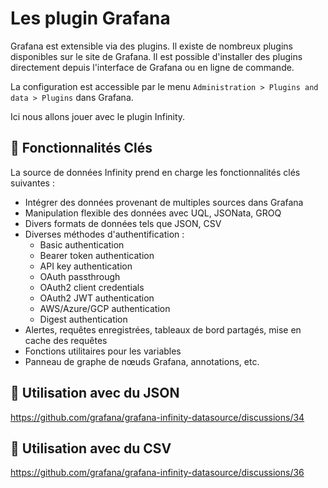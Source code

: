 # Les plugin Grafana

Grafana est extensible via des plugins. Il existe de nombreux plugins disponibles sur le site de Grafana. Il est possible d'installer des plugins directement depuis l'interface de Grafana ou en ligne de commande.

La configuration est accessible par le menu `Administration > Plugins and data > Plugins` dans Grafana.

Ici nous allons jouer avec le plugin Infinity.

## 🎯 Fonctionnalités Clés

La source de données Infinity prend en charge les fonctionnalités clés suivantes :

- Intégrer des données provenant de multiples sources dans Grafana
- Manipulation flexible des données avec UQL, JSONata, GROQ
- Divers formats de données tels que JSON, CSV
- Diverses méthodes d'authentification :
  - Basic authentication
  - Bearer token authentication
  - API key authentication
  - OAuth passthrough
  - OAuth2 client credentials
  - OAuth2 JWT authentication
  - AWS/Azure/GCP authentication
  - Digest authentication
- Alertes, requêtes enregistrées, tableaux de bord partagés, mise en cache des requêtes
- Fonctions utilitaires pour les variables
- Panneau de graphe de nœuds Grafana, annotations, etc.

## 🚗 Utilisation avec du JSON
https://github.com/grafana/grafana-infinity-datasource/discussions/34

## 🚗 Utilisation avec du CSV
https://github.com/grafana/grafana-infinity-datasource/discussions/36
